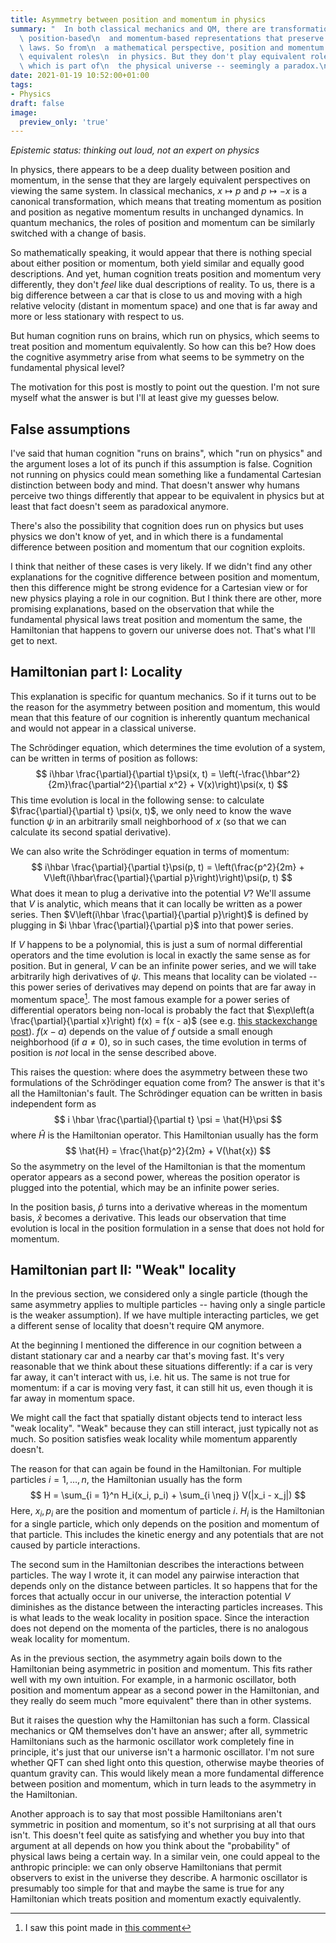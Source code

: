 ```yaml
---
title: Asymmetry between position and momentum in physics
summary: "  In both classical mechanics and QM, there are transformations between\
  \ position-based\n  and momentum-based representations that preserve the dynamical\
  \ laws. So from\n  a mathematical perspective, position and momentum seem to play\
  \ equivalent roles\n  in physics. But they don't play equivalent roles in our cognition,\
  \ which is part of\n  the physical universe -- seemingly a paradox.\n  "
date: 2021-01-19 10:52:00+01:00
tags:
- Physics
draft: false
image:
  preview_only: 'true'
---
```


_Epistemic status: thinking out loud, not an expert on physics_

In physics, there appears to be a deep duality between position and momentum,
in the sense that they are largely equivalent perspectives on viewing the same system.
In classical mechanics, $x \mapsto p$ and $p \mapsto -x$ is a canonical transformation,
which means that treating momentum as position and position as negative momentum
results in unchanged dynamics.
In quantum mechanics, the roles of position and momentum can be similarly switched
with a change of basis.

So mathematically speaking, it would appear that there is nothing special about either
position or momentum, both yield similar and equally good descriptions. And yet, human
cognition treats position and momentum very differently, they don't _feel_ like dual descriptions
of reality. To us, there is a big difference between a car that is close to us and moving with a
high relative velocity (distant in momentum space) and one that is far away and more or less
stationary with respect to us.

But human cognition runs on brains, which run on physics, which seems to treat
position and momentum equivalently. So how can this be? How does the
cognitive asymmetry arise from what seems to be symmetry on the fundamental physical
level?

The motivation for this post is mostly to point out the question. I'm not sure myself what the answer is
but I'll at least give my guesses below.


## False assumptions

I've said that human cognition "runs on brains", which "run on physics" and the argument
loses a lot of its punch if this assumption is false. Cognition not running
on physics could mean something like a fundamental Cartesian distinction between body and
mind. That doesn't answer why humans perceive two things differently that appear to be
equivalent in physics but at least that fact doesn't seem as paradoxical anymore.

There's also the possibility that cognition does run on physics but uses physics we don't
know of yet, and in which there is a fundamental difference between position and momentum
that our cognition exploits.

I think that neither of these cases is very likely. If we didn't find any other explanations
for the cognitive difference between position and momentum, then this difference
might be strong evidence for a Cartesian view or for new physics playing a role
in our cognition. But I think there are other, more promising explanations, based
on the observation that while the fundamental physical laws treat position and momentum
the same, the Hamiltonian that happens to govern our universe does not. That's what I'll get to
next.


## Hamiltonian part I: Locality

This explanation is specific for quantum mechanics. So if it turns out to be the
reason for the asymmetry between position and momentum, this would mean
that this feature of our cognition is inherently quantum mechanical and would not
appear in a classical universe.

The Schrödinger equation, which determines the time evolution of a system,
can be written in terms of position as follows:
$$
i\hbar \frac{\partial}{\partial t}\psi(x, t) = \left(-\frac{\hbar^2}{2m}\frac{\partial^2}{\partial x^2} + V(x)\right)\psi(x, t)
$$
This time evolution is local in the following sense: to calculate $\frac{\partial}{\partial t} \psi(x, t)$,
we only need to know the wave function $\psi$ in an arbitrarily small neighborhood of $x$ (so that
we can calculate its second spatial derivative).

We can also write the Schrödinger equation in terms of momentum:
$$
i\hbar \frac{\partial}{\partial t}\psi(p, t) = \left(\frac{p^2}{2m} + V\left(i\hbar\frac{\partial}{\partial p}\right)\right)\psi(p, t)
$$
What does it mean to plug a derivative into the potential $V$? We'll assume that $V$ is analytic,
which means that it can locally be written as a power series. Then $V\left(i\hbar \frac{\partial}{\partial p}\right)$
is defined by plugging in $i \hbar \frac{\partial}{\partial p}$ into that power series.

If $V$ happens to be a polynomial, this is just a sum of normal differential operators and the time evolution
is local in exactly the same sense as for position. But in general, $V$ can be an infinite power series,
and we will take arbitrarily high derivatives of $\psi$. This means that locality can be violated -- this power
series of derivatives may depend on points that are far away in momentum space[^1]. The most famous example for a power series of differential operators being non-local
is probably the fact that $\exp\left(a \frac{\partial}{\partial x}\right) f(x) = f(x - a)$ (see e.g. [this stackexchange post](https://math.stackexchange.com/questions/1341495/exponential-of-powers-of-the-derivative-operator/1495596)). $f(x - a)$ depends
on the value of $f$ outside a small enough neighborhood (if $a \neq 0$), so in such cases, the time
evolution in terms of position is _not_ local in the sense described above.

This raises the question: where does the asymmetry between these two formulations of the Schrödinger
equation come from? The answer is that it's all the Hamiltonian's fault. The Schrödinger equation can
be written in basis independent form as
$$
i \hbar \frac{\partial}{\partial t} \psi = \hat{H}\psi
$$
where $\hat{H}$ is the Hamiltonian operator. This Hamiltonian usually has the form
$$
\hat{H} = \frac{\hat{p}^2}{2m} + V(\hat{x})
$$
So the asymmetry on the level of the Hamiltonian is that the momentum operator appears as
a second power, whereas the position operator is plugged into the potential, which may be
an infinite power series.

In the position basis, $\hat{p}$ turns into a derivative whereas in the momentum basis, $\hat{x}$
becomes a derivative. This leads our observation that time evolution is local in the position
formulation in a sense that does not hold for momentum.


## Hamiltonian part II: "Weak" locality

In the previous section, we considered only a single particle (though the same asymmetry
applies to multiple particles -- having only a single particle is the weaker assumption). If we have multiple
interacting particles, we get a different sense of locality that doesn't require QM anymore.

At the beginning I mentioned the difference in our cognition between a distant stationary
car and a nearby car that's moving fast. It's very reasonable that we think about these
situations differently: if a car is very far away, it can't interact with us, i.e. hit us.
The same is not true for momentum: if a car is moving very fast, it can still hit us,
even though it is far away in momentum space.

We might call the fact that spatially distant objects tend to interact less "weak locality".
"Weak" because they can still interact, just typically not as much. So position satisfies
weak locality while momentum apparently doesn't.

The reason for that can again be found in the Hamiltonian. For multiple particles $i = 1, \ldots, n$,
the Hamiltonian usually has the form
$$
H = \sum_{i = 1}^n H_i(x_i, p_i) + \sum_{i \neq j} V(|x_i - x_j|)
$$
Here, $x_i, p_i$ are the position and momentum of particle $i$. $H_i$ is the Hamiltonian for
a single particle, which only depends on the position and momentum of that particle. This includes
the kinetic energy and any potentials that are not caused by particle interactions.

The second sum in the Hamiltonian describes the interactions between particles. The way I wrote
it, it can model any pairwise interaction that depends only on the distance between particles.
It so happens that for the forces that actually occur in our universe, the interaction potential $V$
diminishes as the distance between the interacting particles increases. This is what leads to
the weak locality in position space. Since the interaction does not depend on the momenta
of the particles, there is no analogous weak locality for momentum.

As in the previous section, the asymmetry again boils down to the Hamiltonian being
asymmetric in position and momentum. This fits rather well with my own intuition.
For example, in a harmonic oscillator, both position and momentum appear as a second
power in the Hamiltonian, and they really do seem much "more equivalent" there
than in other systems.

But it raises the question why the Hamiltonian has such a form. Classical mechanics
or QM themselves don't have an answer; after all, symmetric Hamiltonians such
as the harmonic oscillator work completely fine in principle, it's just that our universe
isn't a harmonic oscillator. I'm not sure whether QFT can shed light onto this question,
otherwise maybe theories of quantum gravity can. This would likely mean a more
fundamental difference between position and momentum, which in turn leads to
the asymmetry in the Hamiltonian.

Another approach is to say that most possible Hamiltonians aren't symmetric in position and momentum,
so it's not surprising at all that ours isn't. This doesn't feel quite as satisfying and whether
you buy into that argument at all depends on how you think about the "probability" of
physical laws being a certain way. In a similar vein, one could appeal to the anthropic
principle: we can only observe Hamiltonians that permit observers to exist in the
universe they describe. A harmonic oscillator is presumably too simple for that and maybe
the same is true for any Hamiltonian which treats position and momentum exactly
equivalently.

[^1]: I saw this point made in [this comment](https://www.lesswrong.com/posts/XDkeuJTFjM9Y2x6v6/which-basis-is-more-fundamental?commentId=A5Pux22d5QKj58fXi)
